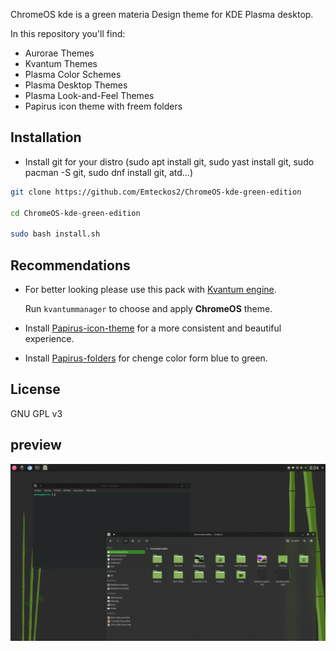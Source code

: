 
ChromeOS kde is a green materia Design theme for KDE Plasma desktop.

In this repository you'll find:

- Aurorae Themes
- Kvantum Themes
- Plasma Color Schemes
- Plasma Desktop Themes
- Plasma Look-and-Feel Themes
- Papirus icon theme with freem folders

## Installation
 
- Install git for your distro
  (sudo apt install git, sudo yast install git, sudo pacman -S git, sudo dnf install git, atd...)
 
```sh
git clone https://github.com/Emteckos2/ChromeOS-kde-green-edition

cd ChromeOS-kde-green-edition

sudo bash install.sh

```

## Recommendations

- For better looking please use this pack with [Kvantum engine](https://github.com/tsujan/Kvantum/tree/master/Kvantum).

  Run `kvantummanager` to choose and apply **ChromeOS** theme.

- Install [Papirus-icon-theme](https://github.com/PapirusDevelopmentTeam/papirus-icon-theme) for a more consistent and beautiful experience.

- Install [Papirus-folders](https://github.com/PapirusDevelopmentTeam/papirus-folders) for chenge color form blue to green.


## License

GNU GPL v3

## preview

![1](https://github.com/Emteckos2/ChromeOS-kde-green-edition/blob/master/plasma/look-and-feel/com.github.vinceliuice.ChromeOS-dark/contents/previews/fullscreenpreview.jpg)
